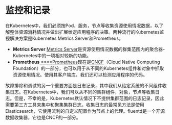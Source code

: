 # 监控和记录

在Kubernetes中，我们必须按Pod，服务，节点等收集资源使用情况数据，以了解整体资源消耗情况并做出扩展给定应用程序的决策。两种流行的Kubernetes监视解决方案是Kubernetes Metrics Server和Prometheus。

* **Metrics Server**  [Metrics Server](https://kubernetes.io/docs/tasks/debug-application-cluster/resource-metrics-pipeline/#metrics-server)是资源使用情况数据的群集范围内的聚合器-Kubernetes中的一项相对较新的功能。
* **Prometheus**[ ****](https://prometheus.io/)[Prometheus](https://prometheus.io/)现在是[CNCF](https://www.cncf.io/)（Cloud Native Computing Foundation）的一部分，也可以用于从不同的Kubernetes组件和对象中抓取资源使用情况。使用其客户端库，我们还可以检测应用程序的代码。

故障排除和调试的另一个重要方面是日志记录，其中我们从给定系统的不同组件收集日志。在Kubernetes中，我们可以从不同的集群组件，对象，节点等收集日志。但是，不幸的是，Kubernetes默认情况下不提供集群范围的日志记录，因此需要第三方工具来集中和聚集集群日志。收集日志的最常见方法是使用Elasticsearch，它使用流利的自定义配置作为节点上的代理。fluentd是一个开源数据收集器，它也是CNCF的一部分。

